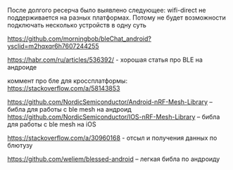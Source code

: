 После долгого ресерча было выявлено следующее: wifi-direct не поддерживается на разных платформах. Потому не будет возможности подключать несколько устройств в одну суть

https://github.com/morningbob/bleChat_android?ysclid=m2hqxqr6h7607244255

https://habr.com/ru/articles/536392/ - хорошая статья про BLE на андроиде

коммент про бле для кроссплатформы: https://stackoverflow.com/a/58143853

https://github.com/NordicSemiconductor/Android-nRF-Mesh-Library – библа для работы с ble mesh на андроид
https://github.com/NordicSemiconductor/IOS-nRF-Mesh-Library – библа для работы с ble mesh на iOS

https://stackoverflow.com/a/30960168 - отсыл и получения данных по блютузу


https://github.com/weliem/blessed-android – легкая библа по андроиду 